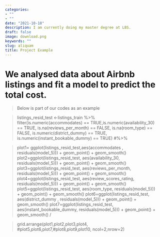 ```yaml
---
categories:
- ""
- ""
date: "2021-10-18"
description: I am currently doing my master degree at LBS.
draft: false
image: download.png
keywords: ""
slug: aliquam
title: Project Example
---
```


# We analysed data about Airbnb listings and fit a model to predict the total cost. 

>Below is part of our codes as an example

>listings_resid_test <-listings_train %>% 
  filter(is.numeric(accommodates) == TRUE,is.numeric(availability_30) == TRUE, is.na(reviews_per_month) == FALSE, is.na(room_type) == FALSE, is.numeric(district_dummy) == TRUE,  is.numeric(instant_bookable_dummy) == TRUE) #%>% 

>plot1= ggplot(listings_resid_test,aes(accommodates , residuals(model_5))) + geom_point() + geom_smooth()
plot2=ggplot(listings_resid_test, aes(availability_30, residuals(model_5))) + geom_point() + geom_smooth()
plot3=ggplot(listings_resid_test, aes(reviews_per_month, residuals(model_5))) + geom_point() + geom_smooth()
plot4=ggplot(listings_resid_test, aes(review_scores_rating, residuals(model_5))) + geom_point() + geom_smooth()
plot5=ggplot(listings_resid_test, aes(room_type, residuals(model_5))) + geom_point() + geom_smooth()
plot6=ggplot(listings_resid_test, aes(district_dummy , residuals(model_5))) + geom_point() + geom_smooth()
plot7=ggplot(listings_resid_test, aes(instant_bookable_dummy, residuals(model_5))) + geom_point() + geom_smooth()
 / 

>grid.arrange(plot1,plot2,plot3,plot4,
             #plot5,plot6,plot7,#plot8,plot9,plot10,
             ncol=2,nrow=2)
             
             
  



